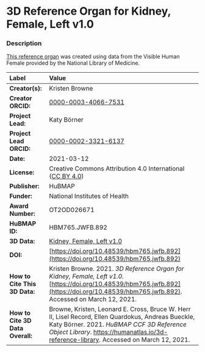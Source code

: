 # 3D Reference Organ for Kidney, Female, Left v1.0

### Description
[This reference organ](https://humanatlas.io/3d-reference-library) was created using data from the Visible Human Female provided by the National Library of Medicine.

| Label | Value |
| :------------- |:-------------|
| **Creator(s):** | Kristen Browne |
| **Creator ORCID:** | [0000-0003-4066-7531](https://orcid.org/0000-0003-4066-7531) |
| **Project Lead:** | Katy B&ouml;rner |
| **Project Lead ORCID:** | [0000-0002-3321-6137](https://orcid.org/0000-0002-3321-6137) |
| **Date:** | 2021-03-12 |
| **License:** | Creative Commons Attribution 4.0 International ([CC BY 4.0](https://creativecommons.org/licenses/by/4.0/)) |
| **Publisher:** | HuBMAP |
| **Funder:** | National Institutes of Health |
| **Award Number:** | OT2OD026671 |
| **HuBMAP ID:** | HBM765.JWFB.892 |
| **3D Data:** | [Kidney, Female, Left v1.0](https://cdn.humanatlas.io/hra-releases/v1.0/models/VH_F_Kidney_Left.glb) |
| **DOI:** | [https://doi.org/10.48539/hbm765.jwfb.892](https://doi.org/10.48539/hbm765.jwfb.892) |
| **How to Cite This 3D Data:** | Kristen Browne. 2021. *3D Reference Organ for Kidney, Female, Left v1.0.* [https://doi.org/10.48539/hbm765.jwfb.892](https://doi.org/10.48539/hbm765.jwfb.892). Accessed on March 12, 2021. |
| **How to Cite 3D Data Overall:** | Browne, Kristen, Leonard E. Cross, Bruce W. Herr II, Lisel Record, Ellen Quardokus, Andreas Bueckle, Katy B&ouml;rner. 2021. *HuBMAP CCF 3D Reference Object Library*. https://humanatlas.io/3d-reference-library. Accessed on March 12, 2021. |